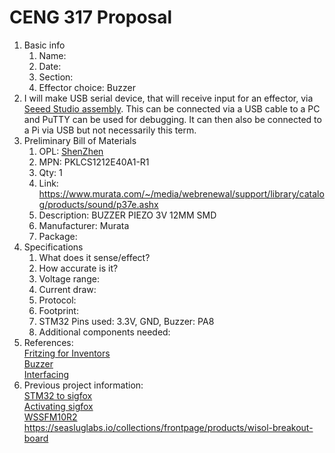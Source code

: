 # CENG 317 Proposal
1. Basic info
     1. Name: 
     2. Date: 
     3. Section:
     4. Effector choice: Buzzer
2. I will make USB serial device, that will receive input for an effector, via [Seeed Studio assembly](https://www.seeedstudio.com/fusion_pcb.html). This can be connected via a USB cable to a PC and PuTTY can be used for debugging. It can then also be connected to a Pi via USB but not necessarily this term. 
3. Preliminary Bill of Materials
	1. OPL: [ShenZhen](https://www.seeedstudio.com/opl.html)
    2. MPN: PKLCS1212E40A1-R1
	3. Qty: 1
	4. Link: https://www.murata.com/~/media/webrenewal/support/library/catalog/products/sound/p37e.ashx
    5. Description:	BUZZER PIEZO 3V 12MM SMD
	6. Manufacturer: Murata
	7. Package: 
4. Specifications
    1. What does it sense/effect?
	2. How accurate is it?
    3. Voltage range:
	4. Current draw:
	5. Protocol:
	6. Footprint:
	7. STM32 Pins used: 3.3V, GND, Buzzer: PA8
	8. Additional components needed: 
5. References:    
[Fritzing for Inventors](https://learning-oreilly-com.ezproxy.humber.ca/library/view/fritzing-for-inventors/9780071844642/ch01.html#ch01)    
[Buzzer](https://github.com/themightyteam/bluepill-examples/tree/master/examples/buzzer)    
[Interfacing](https://www.engineersgarage.com/stm32/interfacing-buzzer-with-stm32-microcontroller/)    
6. Previous project information:    
[STM32 to sigfox](https://medium.com/coinmonks/connect-stm32-blue-pill-to-sigfox-28c6f91bddc1)    
[Activating sigfox](https://backend.sigfox.com/activate)    
[WSSFM10R2](http://support.seongji.co.kr/)    
https://seasluglabs.io/collections/frontpage/products/wisol-breakout-board    